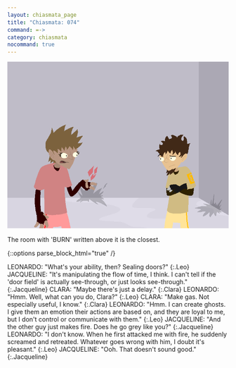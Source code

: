 ```yaml
---
layout: chiasmata_page
title: "Chiasmata: 074"
command: =->
category: chiasmata
nocommand: true
---
```


![74](/chiasmata/images/narrative/073.png)

The room with 'BURN' written above it is the closest.

{::options parse_block_html="true" /}
<div class="dialogue">
LEONARDO: "What's your ability, then? Sealing doors?" 
{:.Leo}
JACQUELINE: "It's manipulating the flow of time, I think. I can't tell if the 'door field' is actually see-through, or just looks see-through." 
{:.Jacqueline}
CLARA: "Maybe there's just a delay." 
{:.Clara}
LEONARDO: "Hmm. Well, what can you do, Clara?" 
{:.Leo}
CLARA: "Make gas. Not especially useful, I know." 
{:.Clara}
LEONARDO: "Hmm. I can create ghosts. I give them an emotion their actions are based on, and they are loyal to me, but I don't control or communicate with them." 
{:.Leo}
JACQUELINE: "And the other guy just makes fire. Does he go grey like you?" 
{:.Jacqueline}
LEONARDO: "I don't know. When he first attacked me with fire, he suddenly screamed and retreated. Whatever goes wrong with him, I doubt it's pleasant." 
{:.Leo}
JACQUELINE: "Ooh. That doesn't sound good." 
{:.Jacqueline}
</div>